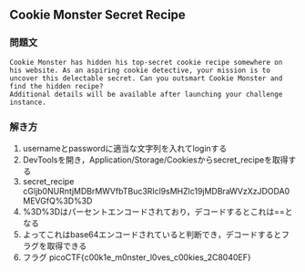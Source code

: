 ## Cookie Monster Secret Recipe
### 問題文
```
Cookie Monster has hidden his top-secret cookie recipe somewhere on his website. As an aspiring cookie detective, your mission is to uncover this delectable secret. Can you outsmart Cookie Monster and find the hidden recipe?
Additional details will be available after launching your challenge instance.
```
### 解き方
1. usernameとpasswordに適当な文字列を入れてloginする
2. DevToolsを開き，Application/Storage/Cookiesからsecret_recipeを取得する
3. secret_recipe cGljb0NURntjMDBrMWVfbTBuc3Rlcl9sMHZlc19jMDBraWVzXzJDODA0MEVGfQ%3D%3D
4. %3D%3Dはパーセントエンコードされており，デコードするとこれは==となる
5. よってこれはbase64エンコードされていると判断でき，デコードするとフラグを取得できる
6. フラグ picoCTF{c00k1e_m0nster_l0ves_c00kies_2C8040EF}